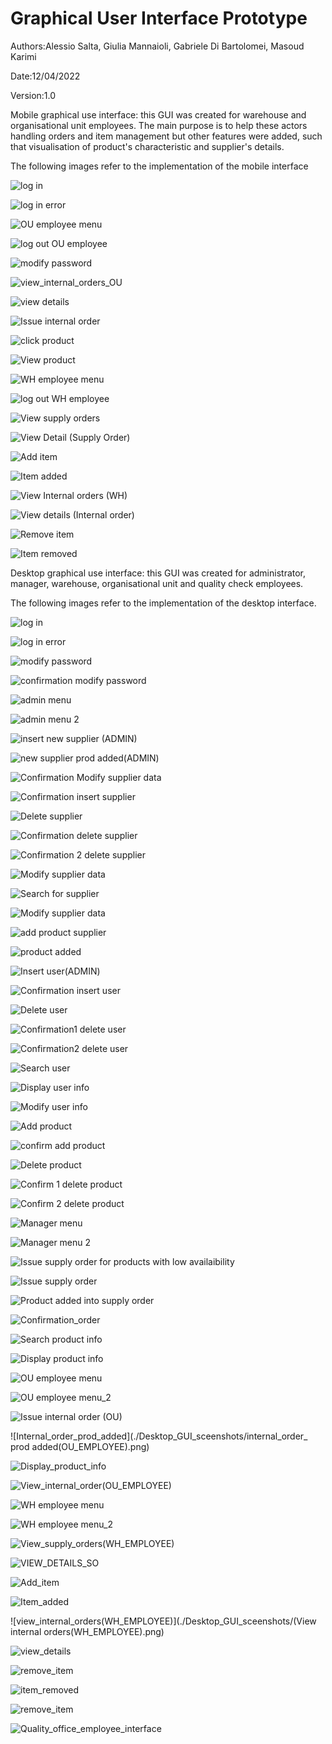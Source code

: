 # Graphical User Interface Prototype  

Authors:Alessio Salta, Giulia Mannaioli, Gabriele Di Bartolomei, Masoud Karimi

Date:12/04/2022

Version:1.0

Mobile graphical use interface: this GUI was created for warehouse and organisational unit employees. The main purpose is to help these actors handling orders and item management but other features were added, such that visualisation of product's characteristic and supplier's details.

The following images refer to the implementation of the mobile interface

![log in](Mobile_GUI_screenshots/log_in.png)

![log in error](Mobile_GUI_screenshots/log_in_error.png)

![OU employee menu](Mobile_GUI_screenshots/log_in.png)

![log out OU employee](Mobile_GUI_screenshots/logoutWH_employee_menu.png)

![modify password](Mobile_GUI_screenshots/modify_password.png)

![view_internal_orders_OU](Mobile_GUI_screenshots/View_Internal_orders_OU.png)

![view details](Mobile_GUI_screenshots/view_details.png)

![Issue internal order](Mobile_GUI_screenshots/Issue_Internal_orders.png)

![click product](Mobile_GUI_screenshots/click_product.png)

![View product](Mobile_GUI_screenshots/VIEW_Product1.png)

![WH employee menu](Mobile_GUI_screenshots/WH_employee_menu.png)

![log out WH employee](Mobile_GUI_screenshots/logoutWH_employee_menu.png)

![View supply orders](Mobile_GUI_screenshots/View_supply_orders.png)

![View Detail (Supply Order)](Mobile_GUI_screenshots/view_details_SO.png)

![Add item](Mobile_GUI_screenshots/Add_item.png)

![Item added](Mobile_GUI_screenshots/item_added.png)

![View Internal orders (WH)](Mobile_GUI_screenshots/View_internal_orders_WH.png)

![View details (Internal order)](Mobile_GUI_screenshots/view_details_IO.png)

![Remove item](Mobile_GUI_screenshots/remove_item.png)

![Item removed](Mobile_GUI_screenshots/item_removed.png)

Desktop graphical use interface: this GUI was created for administrator, manager, warehouse, organisational unit and quality check employees.

The following images refer to the implementation of the desktop interface.


![log in](./Desktop_GUI_sceenshots/login_page_1.png)

![log in error](./Desktop_GUI_sceenshots/login_page_error_message.png)

![modify password](./Desktop_GUI_sceenshots/modify_password(generic).png)

![confirmation modify password](./Desktop_GUI_sceenshots/Confirmation_Modify_password.png)

![admin menu](./Desktop_GUI_sceenshots/Admin_menu.png)

![admin menu 2](./Desktop_GUI_sceenshots/Admin_menu_2.png)

![insert new supplier (ADMIN)](./Desktop_GUI_sceenshots/Insert_new_supplier(ADMIN).png)

![new supplier prod added(ADMIN)](./Desktop_GUI_sceenshots/new_supplier_prod_added(ADMIN).png)

![Confirmation Modify supplier data](./Desktop_GUI_sceenshots/Confirmation_Modify_supplier_data.png)

![Confirmation insert supplier](./Desktop_GUI_sceenshots/Insert_new_supplier(ADMIN).png)

![Delete supplier](./Desktop_GUI_sceenshots/Delete_supplier_in_the_system(ADMIN).png)

![Confirmation delete supplier](./Desktop_GUI_sceenshots/Confirmation_delete_supplier_1.png)

![Confirmation 2 delete supplier](./Desktop_GUI_sceenshots/Confirmation_delete_supplier_2.png)

![Modify supplier data](./Desktop_GUI_sceenshots/Modify_supplier_data.png)

![Search for supplier](./Desktop_GUI_sceenshots/Search_for_supplier.png)

![Modify supplier data](./Desktop_GUI_sceenshots/Modifying_supplier_data.png)

![add product supplier](./Desktop_GUI_sceenshots/add_prod_supplier_data.png)

![product added](./Desktop_GUI_sceenshots/prod_added_supplier.png)

![Insert user(ADMIN)](./Desktop_GUI_sceenshots/Insert_user_in_the_system(ADMIN).png)

![Confirmation insert user](./Desktop_GUI_sceenshots/Confirmation_insert_user.png)

![Delete user](./Desktop_GUI_sceenshots/Delete_user_in_the_system(ADMIN).png)

![Confirmation1 delete user](./Desktop_GUI_sceenshots/Confirmation_delete_user_1.png)

![Confirmation2 delete user](./Desktop_GUI_sceenshots/Confirmation_delete_user_2.png)

![Search user](./Desktop_GUI_sceenshots/Search_user(ADMIN).png)

![Display user info](./Desktop_GUI_sceenshots/Display_user_info(ADMIN).png)

![Modify user info](./Desktop_GUI_sceenshots/Modify_user_info(ADMIN).png)

![Add product](./Desktop_GUI_sceenshots/Add_product(ADMIN).png)

![confirm add product](./Desktop_GUI_sceenshots/Confirmation_add_product_to_catalog.png)

![Delete product](./Desktop_GUI_sceenshots/Delete_product(ADMIN).png)

![Confirm 1 delete product](./Desktop_GUI_sceenshots/Confirmation_delete_product_from_catalog_1.png)

![Confirm 2 delete product](./Desktop_GUI_sceenshots/Confirmation_delete_product_from_catalog_2.png)

![Manager menu](./Desktop_GUI_sceenshots/Manager_menu.png)

![Manager menu 2](./Desktop_GUI_sceenshots/Manager_menu2.png)

![Issue supply order for products with low availaibility](./Desktop_GUI_sceenshots/lowAvail_Issue_supply_order.png)

![Issue supply order](./Desktop_GUI_sceenshots/Issue_supply_order.png)

![Product added into supply order](./Desktop_GUI_sceenshots/supply_order_prod_added(MANAGER).png)


![Confirmation_order](./Desktop_GUI_sceenshots/Confirmation_order.png)

![Search product info](./Desktop_GUI_sceenshots/Search_product_info(MANAGER).png)

![Display product info](./Desktop_GUI_sceenshots/Display_product_info.png)

![OU employee menu](./Desktop_GUI_sceenshots/OU_EMPLOYEE_MENU.png)

![OU employee menu_2](./Desktop_GUI_sceenshots/OU_EMPLOYEE_MENU_2.png)

![Issue internal order (OU)](./Desktop_GUI_sceenshots/Issue_internal_order(OU_EMPLOYEE).png)

![Internal_order_prod_added](./Desktop_GUI_sceenshots/internal_order_ prod added(OU_EMPLOYEE).png)

![Display_product_info](./Desktop_GUI_sceenshots/Display_product_info.png)

![View_internal_order(OU_EMPLOYEE)](./Desktop_GUI_sceenshots/View_internal_order(OU_EMPLOYEE).png)

![WH employee menu](./Desktop_GUI_sceenshots/WH_EMPLOYEE_MENU.png)

![WH employee menu_2](./Desktop_GUI_sceenshots/WH_EMPLOYEE_MENU_2.png)

![View_supply_orders(WH_EMPLOYEE)](./Desktop_GUI_sceenshots/View_supply_orders(WH_EMPLOYEE).png)

![VIEW_DETAILS_SO](./Desktop_GUI_sceenshots/View_details_SO.png)

![Add_item](./Desktop_GUI_sceenshots/Add_item.png)

![Item_added](./Desktop_GUI_sceenshots/item_added.png)

![view_internal_orders(WH_EMPLOYEE)](./Desktop_GUI_sceenshots/(View internal orders(WH_EMPLOYEE).png)

![view_details](./Desktop_GUI_sceenshots/View_details.png)

![remove_item](./Desktop_GUI_sceenshots/Remove_item.png)

![item_removed](./Desktop_GUI_sceenshots/item_removed.png)

![remove_item](./Desktop_GUI_sceenshots/Remove_item.png)

![Quality_office_employee_interface](./Desktop_GUI_sceenshots/Quality_office_employee_interface.png)































